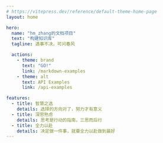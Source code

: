 ```yaml
---
# https://vitepress.dev/reference/default-theme-home-page
layout: home

hero:
  name: "hm_zhang的文档项目"
  text: "构建知识库"
  tagline: 遇事不决，可问春风

  actions:
    - theme: brand
      text: "GO!"
      link: /markdown-examples
    - theme: alt
      text: API Examples
      link: /api-examples

features:
  - title: 智慧之选
    details: 选择的方向对了，努力才有意义
  - title: 深思熟虑
    details: 思考是行动的指南，三思而后行
  - title: 全力以赴
    details: 决定做一件事，就要全力以赴做到最好
---
```


